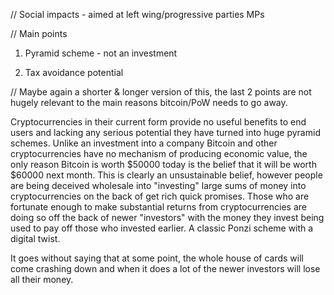 // Social impacts - aimed at left wing/progressive parties MPs

// Main points

1. Pyramid scheme - not an investment

2. Tax avoidance potential 

// Maybe again a shorter & longer version of this, the last 2 points are not hugely relevant to the main reasons bitcoin/PoW needs to go away.

Cryptocurrencies in their current form provide no useful benefits to end users and lacking any serious potential they have turned into huge pyramid schemes. Unlike an investment into a company Bitcoin and other cryptocurrencies have no mechanism of producing economic value, the only reason Bitcoin is worth $50000 today is the belief that it will be worth $60000 next month. This is clearly an unsustainable belief, however people are being deceived wholesale into "investing" large sums of money into cryptocurrencies on the back of get rich quick promises. Those who are fortunate enough to make substantial returns from cryptocurrencies are doing so off the back of newer "investors" with the money they invest being used to pay off those who invested earlier. A classic Ponzi scheme with a digital twist.

It goes without saying that at some point, the whole house of cards will come crashing down and when it does a lot of the newer investors will lose all their money. 
